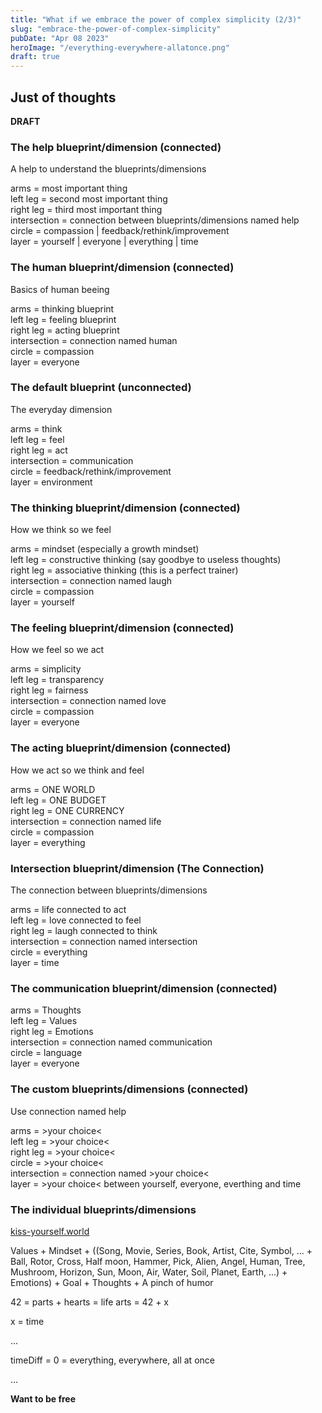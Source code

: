 ```yaml
---
title: "What if we embrace the power of complex simplicity (2/3)"
slug: "embrace-the-power-of-complex-simplicity"
pubDate: "Apr 08 2023"
heroImage: "/everything-everywhere-allatonce.png"
draft: true
---
```


## Just of thoughts

**DRAFT**

### The help blueprint/dimension (connected)

A help to understand the blueprints/dimensions

arms = most important thing <br />
left leg = second most important thing <br />
right leg = third most important thing <br />
intersection = connection between blueprints/dimensions named help<br />
circle = compassion | feedback/rethink/improvement <br />
layer = yourself | everyone | everything | time <br />

### The human blueprint/dimension (connected)

Basics of human beeing

arms = thinking blueprint <br />
left leg = feeling blueprint <br />
right leg = acting blueprint <br />
intersection = connection named human<br />
circle = compassion <br />
layer = everyone <br />

### The default blueprint (unconnected)

The everyday dimension

arms = think <br />
left leg = feel <br />
right leg = act <br />
intersection = communication <br />
circle = feedback/rethink/improvement <br />
layer = environment <br />

### The thinking blueprint/dimension (connected)

How we think so we feel

arms = mindset (especially a growth mindset) <br />
left leg = constructive thinking (say goodbye to useless thoughts) <br />
right leg = associative thinking (this is a perfect trainer) <br />
intersection = connection named laugh <br />
circle = compassion <br />
layer = yourself <br />

### The feeling blueprint/dimension (connected)

How we feel so we act

arms = simplicity <br />
left leg = transparency <br />
right leg = fairness <br />
intersection = connection named love<br />
circle = compassion <br />
layer = everyone <br />

### The acting blueprint/dimension (connected)

How we act so we think and feel

arms = ONE WORLD <br />
left leg = ONE BUDGET <br />
right leg = ONE CURRENCY <br />
intersection = connection named life <br />
circle = compassion <br />
layer = everything <br />

### Intersection blueprint/dimension (The Connection)

The connection between blueprints/dimensions

arms = life connected to act <br />
left leg = love connected to feel <br />
right leg = laugh connected to think <br />
intersection = connection named intersection<br />
circle = everything <br />
layer = time <br />

### The communication blueprint/dimension (connected)

arms = Thoughts <br />
left leg = Values <br />
right leg = Emotions <br />
intersection = connection named communication<br />
circle = language <br />
layer = everyone <br />

### The custom blueprints/dimensions (connected)

Use connection named help

arms = >your choice< <br />
left leg = >your choice< <br />
right leg = >your choice< <br />
circle = >your choice< <br />
intersection = connection named >your choice< <br />
layer = >your choice< between yourself, everyone, everthing and time<br />

### The individual blueprints/dimensions

[kiss-yourself.world](http://kiss-yourself.world)

Values + Mindset + ((Song, Movie, Series, Book, Artist, Cite, Symbol, ... + Ball, Rotor, Cross, Half moon, Hammer, Pick, Alien, Angel, Human, Tree, Mushroom, Horizon, Sun, Moon, Air, Water, Soil, Planet, Earth, ...) + Emotions) + Goal + Thoughts + A pinch of humor

42 = parts + hearts = life arts = 42 + x

x = time

...

timeDiff = 0 = everything, everywhere, all at once <br />

...

**Want to be free**
